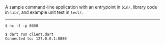 A sample command-line application with an entrypoint in `bin/`, library code
in `lib/`, and example unit test in `test/`.


---
```
$ nc -l -p 8080
```
```
$ dart run client.dart 
Connected to: 127.0.0.1:8080
```